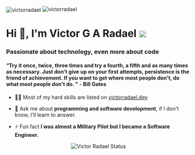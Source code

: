 
<img align="center" src="https://www.codewars.com/users/victorradael/badges/micro" alt="victorradael"  />

<img src="https://komarev.com/ghpvc/?username=victorradael" alt="victorradael" />


<h1 align="left">Hi 👋, I'm Victor G A Radael <a href="https://linkedin.com/in/victorradael" target="blank"><img align="center" src="https://cdn-icons-png.flaticon.com/512/143/143627.png" alt="victorradael" height="20" width="20" /></a>
</h1>

<h3 align="left">Passionate about technology, even more about code</h3>

<h4 align="left">“Try it once, twice, three times and try a fourth, a fifth and as many times as necessary. Just don't give up on your first attempts, persistence is the friend of achievement. If you want to get where most people don't, do what most people don't do. " - Bill Gates</h4>

- 👨‍💻 Most of my hard skills are listed on [victorradael.dev](https://victorradael.dev)

- 💬 Ask me about **programming and software development**, if I don't know, I'll learn to answer.

- ⚡ Fun fact **I was almost a Military Pilot but I became a Software Engineer.**

<div align="center">

  <img src="https://github-readme-stats.vercel.app/api/top-langs/?username=victorradael&layout=compact&theme=tokyonight" alt="Victor Radael Status"/>

</div>
